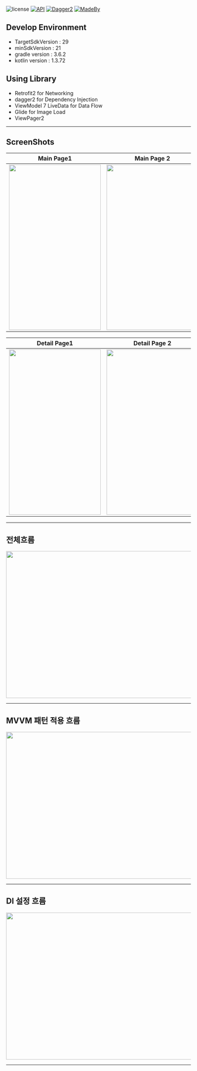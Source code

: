 ![license](https://img.shields.io/badge/license-MIT%20License-blue.svg) 
[![API](https://img.shields.io/badge/API-21%2B-brightgreen.svg?style=flat)](https://android-arsenal.com/api?level=21)
[![Dagger2](https://img.shields.io/badge/DI-Dagger2-lightgrey)](https://img.shields.io/badge/DI-Dagger2-lightgrey)
[![MadeBy](https://img.shields.io/badge/MadeBy-Jay-red)](https://img.shields.io/badge/MadeBy-Jay-red)



## Develop Environment
* TargetSdkVersion : 29
* minSdkVersion : 21
* gradle version : 3.6.2
* kotlin version : 1.3.72


## Using Library
* Retrofit2 for Networking
* dagger2 for Dependency Injection
* ViewModel 7 LiveData for Data Flow 
* Glide for Image Load
* ViewPager2 

***

## ScreenShots
|Main Page1 | Main Page 2|
|----------|----------|
|<img width="250" height="450" src="https://user-images.githubusercontent.com/55985789/88053239-6c41b580-cb96-11ea-93aa-0789db4366ef.png">|<img width="250" height="450" src="https://user-images.githubusercontent.com/55985789/88053251-72d02d00-cb96-11ea-8270-0efdb40b1440.png">|

|Detail Page1 | Detail Page 2| Search Page|
|----------|----------|----------|
|<img width="250" height="450" src="https://user-images.githubusercontent.com/55985789/88053482-d78b8780-cb96-11ea-9aaa-e4a5246d35f6.png">|<img width="250" height="450" src="https://user-images.githubusercontent.com/55985789/88053477-d65a5a80-cb96-11ea-8d52-635eefa70c18.png">|<img width="250" height="450" src="https://user-images.githubusercontent.com/55985789/88053755-47017700-cb97-11ea-8809-6973e3f753df.png">|


***


## 전체흐름
<image width ="700" height="400" src="https://user-images.githubusercontent.com/55985789/87903649-7df06380-ca97-11ea-8449-965a72b4058b.png"/>

***

## MVVM 패턴 적용 흐름
<image width ="700" height="400" src="https://user-images.githubusercontent.com/55985789/87903688-8f397000-ca97-11ea-8ae7-23751464bd1a.png"/>

***

## DI 설정 흐름
<image width ="700" height="400" src="https://user-images.githubusercontent.com/55985789/87903718-a2e4d680-ca97-11ea-81c6-feb3d2f3b71d.png"/>

***
